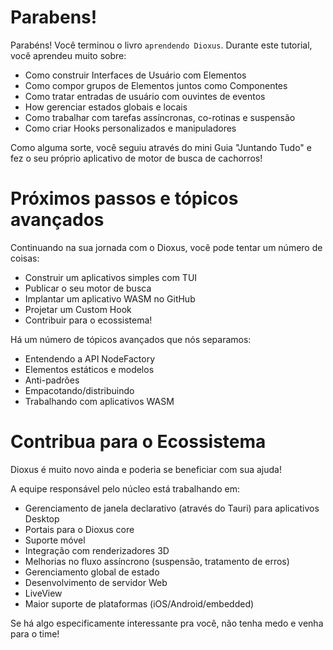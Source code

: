 # Parabens!

Parabéns! Você terminou o livro `aprendendo Dioxus`. Durante este tutorial, você aprendeu muito sobre:

- Como construir Interfaces de Usuário com Elementos
- Como compor grupos de Elementos juntos como Componentes
- Como tratar entradas de usuário com ouvintes de eventos
- How gerenciar estados globais e locais
- Como trabalhar com tarefas assíncronas, co-rotinas e suspensão
- Como criar Hooks personalizados e manipuladores

Como alguma sorte, você seguiu através do mini Guia "Juntando Tudo" e fez o seu próprio aplicativo de motor de busca de cachorros!

# Próximos passos e tópicos avançados

Continuando na sua jornada com o Dioxus, você pode tentar um número de coisas:

- Construir um aplicativos simples com TUI
- Publicar o seu motor de busca
- Implantar um aplicativo WASM no GitHub
- Projetar um Custom Hook
- Contribuir para o ecossistema!

Há um número de tópicos avançados que nós separamos:

- Entendendo a API NodeFactory
- Elementos estáticos e modelos
- Anti-padrões
- Empacotando/distribuindo
- Trabalhando com aplicativos WASM

# Contribua para o Ecossistema

Dioxus é muito novo ainda e poderia se beneficiar com sua ajuda!

A equipe responsável pelo núcleo está trabalhando em:

- Gerenciamento de janela declarativo (através do Tauri) para aplicativos Desktop
- Portais para o Dioxus core
- Suporte móvel
- Integração com renderizadores 3D
- Melhorias no fluxo assíncrono (suspensão, tratamento de erros)
- Gerenciamento global de estado
- Desenvolvimento de servidor Web
- LiveView
- Maior suporte de plataformas (iOS/Android/embedded)

Se há algo especificamente interessante pra você, não tenha medo e venha para o time!
